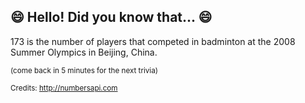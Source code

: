 ## 😄 Hello! Did you know that... 😄
173 is the number of players that competed in badminton at the 2008 Summer Olympics in Beijing, China.

<sup>(come back in 5 minutes for the next trivia)</sup>


<sup>Credits: http://numbersapi.com</sup>
